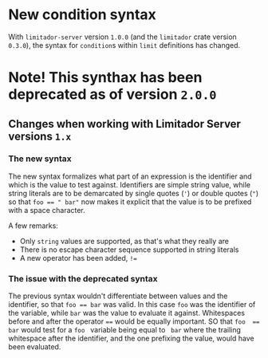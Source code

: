 # New condition syntax 

With `limitador-server` version `1.0.0` (and the `limitador` crate version `0.3.0`), the syntax for `condition`s within 
`limit` definitions has changed.

# Note! This synthax has been deprecated as of version `2.0.0`

## Changes when working with Limitador Server versions `1.x`

### The new syntax

The new syntax formalizes what part of an expression is the identifier and which is the value to test against. 
Identifiers are simple string value, while string literals are to be demarcated by single quotes (`'`) or double quotes
(`"`) so that `foo == " bar"` now makes it explicit that the value is to be prefixed with a space character.

A few remarks:
 - Only `string` values are supported, as that's what they really are
 - There is no escape character sequence supported in string literals
 - A new operator has been added, `!=`

### The issue with the deprecated syntax

The previous syntax wouldn't differentiate between values and the identifier, so that `foo == bar` was valid. In this
case `foo` was the identifier of the variable, while `bar` was the value to evaluate it against. Whitespaces before and
after the operator `==` would be equally important. SO that `foo  ==  bar` would test for a `foo ` variable being equal
to ` bar` where the trailing whitespace after the identifier, and the one prefixing the value, would have been
evaluated.

